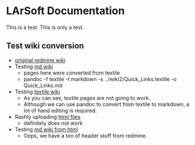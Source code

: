 
# LArSoft Documentation

This is a test.  This is only a test.

## Test wiki conversion
* [original redmine wiki](https://cdcvs.fnal.gov/redmine/projects/larsoft/wiki)
* Testing [md wiki](wiki1/LArSoftWiki.md) 
  * pages here were converted from textile
  * pandoc -f textile -t markdown -s ../wiki2/Quick_Links.textile -o Quick_Links.md
* Testing [textile wiki](wiki2/LArSoftWiki.textile)
  * As you can see, textile pages are not going to work.
  * Although we can use pandoc to convert from textile to markdown, a lot of hand editing is required.
* Rashly uploading [html files](wiki3/LArSoftWiki)
  * definitely does not work
* Testing [md wiki from html](wiki4/LArSoftWiki.md)
  * Oops, we have a ton of header stuff from redmine.

